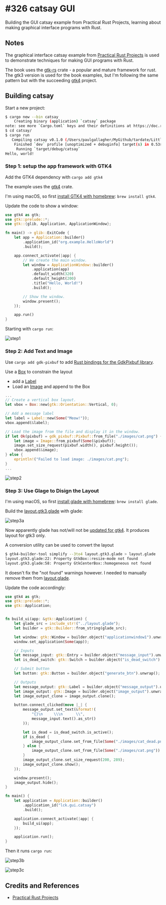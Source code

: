 # #326 catsay GUI

Building the GUI catsay example from Practical Rust Projects, learning about making graphical interface programs with Rust.

## Notes

The graphical interface catsay example from [Practical Rust Projects](../practical-rust-projects/)
is used to demonstrate techniques for making GUI programs with Rust.

The book uses the [gtk-rs](https://crates.io/crates/gtk) crate - a popular and mature framework for rust.
The gtk3 version is used for the book examples, but I'm following the same pattern but with the succeeding
[gtk4](https://crates.io/crates/gtk4) project.

## Building catsay

Start a new project:

```sh
$ cargo new --bin catsay
    Creating binary (application) `catsay` package
note: see more `Cargo.toml` keys and their definitions at https://doc.rust-lang.org/cargo/reference/manifest.html
$ cd catsay/
$ cargo run
   Compiling catsay v0.1.0 (/Users/paulgallagher/MyGithub/tardate/LittleCodingKata/rust/catsay-gui/catsay)
    Finished `dev` profile [unoptimized + debuginfo] target(s) in 0.53s
     Running `target/debug/catsay`
Hello, world!
```

### Step 1: setup the app framework with GTK4

Add the GTK4 dependency with `cargo add gtk4`

The example uses the [gtk4](https://crates.io/crates/gtk4) crate.

I'm using macOS, so first [install GTK4 with homebrew](https://gtk-rs.org/gtk4-rs/stable/latest/book/installation_macos.html):
`brew install gtk4`.

Update the code to show a window:

```rust
use gtk4 as gtk;
use gtk::prelude::*;
use gtk::{glib, Application, ApplicationWindow};

fn main() -> glib::ExitCode {
    let app = Application::builder()
        .application_id("org.example.HelloWorld")
        .build();

    app.connect_activate(|app| {
        // We create the main window.
        let window = ApplicationWindow::builder()
            .application(app)
            .default_width(320)
            .default_height(200)
            .title("Hello, World!")
            .build();

        // Show the window.
        window.present();
    });

    app.run()
}
```

Starting with `cargo run`:

![step1](./assets/step1.png)

### Step 2: Add Text and Image

Use `cargo add gdk-pixbuf` to add [Rust bindings for the GdkPixbuf library](https://crates.io/crates/gdk-pixbuf).

Use a [Box](https://gtk-rs.org/gtk4-rs/stable/latest/docs/gtk4/struct.Box.html) to constrain the layout

* add a [Label](https://gtk-rs.org/gtk4-rs/stable/latest/docs/gtk4/struct.Label.html)
* Load an [Image](https://gtk-rs.org/gtk4-rs/stable/latest/docs/gtk4/struct.Image.html) and append to the Box

```rust
...
// Create a vertical box layout.
let vbox = Box::new(gtk::Orientation::Vertical, 0);

// Add a message label
let label = Label::new(Some("Meow!"));
vbox.append(&label);

// Load the image from the file and display it in the window.
if let Ok(pixbuf) = gdk_pixbuf::Pixbuf::from_file("./images/cat.png") {
    let image = Image::from_pixbuf(Some(&pixbuf));
    image.set_size_request(pixbuf.width(), pixbuf.height());
    vbox.append(&image);
} else {
    eprintln!("Failed to load image: ./images/cat.png");
}
...
```

![step2](./assets/step2.png)

### Step 3: Use Glage to Disign the Layout

I'm using macOS, so first [install glade with homebrew](https://gtk-rs.org/gtk4-rs/stable/latest/book/installation_macos.html):
`brew install glade`.

Build the [layout.gtk3.glade](./catsay/layout.gtk3.glade) with glade:

![step3a](./assets/step3a.png)

Now apparently glade has not/will not be [updated for gtk4](https://www.youtube.com/watch?v=ExkHy0p-hpE).
It produces layout for gtk3 only.

A conversion utility can be used to convert the layout

```sh
$ gtk4-builder-tool simplify --3to4 layout.gtk3.glade > layout.glade
layout.gtk3.glade:22: Property GtkBox::resize-mode not found
layout.gtk3.glade:58: Property GtkCenterBox::homogeneous not found
```

It doesn't fix the "not found" warnings however. I needed to manually remove them from [layout.glade](./catsay/layout.glade).

Update the code accordingly:

```rust
use gtk4 as gtk;
use gtk::prelude::*;
use gtk::Application;


fn build_ui(app: &gtk::Application) {
    let glade_src = include_str!("../layout.glade");
    let builder = gtk::Builder::from_string(glade_src);

    let window: gtk::Window = builder.object("applicationwindow1").unwrap();
    window.set_application(Some(app));

    // Inputs
    let message_input: gtk::Entry = builder.object("message_input").unwrap();
    let is_dead_switch: gtk::Switch = builder.object("is_dead_switch").unwrap();

    // Submit button
    let button: gtk::Button = builder.object("generate_btn").unwrap();

    // Outputs
    let message_output: gtk::Label = builder.object("message_output").unwrap();
    let image_output: gtk::Image = builder.object("image_output").unwrap();
    let image_output_clone = image_output.clone();

    button.connect_clicked(move |_| {
        message_output.set_text(&format!(
            "{}\n     \\\n      \\",
            message_input.text().as_str()
        ));

        let is_dead = is_dead_switch.is_active();
        if is_dead {
            image_output_clone.set_from_file(Some("./images/cat_dead.png"))
        } else {
            image_output_clone.set_from_file(Some("./images/cat.png"))
        }
        image_output_clone.set_size_request(200, 289);
        image_output_clone.show();
    });

    window.present();
    image_output.hide();
}

fn main() {
    let application = Application::builder()
        .application_id("lck.gui.catsay")
        .build();

    application.connect_activate(|app| {
        build_ui(app);
    });

    application.run();
}
```

Then it runs `cargo run`:

![step3b](./assets/step3b.png)

![step3c](./assets/step3c.png)

## Credits and References

* [Practical Rust Projects](../practical-rust-projects/)
